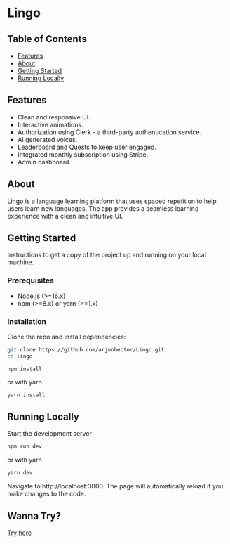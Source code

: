 # Lingo

## Table of Contents

- [Features](#features)
- [About](#about)
- [Getting Started](#getting-started)
- [Running Locally](#running-locally)

## Features

- Clean and responsive UI.
- Interactive animations.
- Authorization using Clerk - a third-party authentication service.
- AI generated voices.
- Leaderboard and Quests to keep user engaged.
- Integrated monthly subscription using Stripe.
- Admin dashboard.

## About

Lingo is a language learning platform that uses spaced repetition to help users learn new languages. The app provides a seamless learning experience with a clean and intuitive UI.

## Getting Started

Instructions to get a copy of the project up and running on your local machine.

### Prerequisites

- Node.js (>=16.x)
- npm (>=8.x) or yarn (>=1.x)

### Installation

Clone the repo and install dependencies:

```bash
git clone https://github.com/arjunbector/Lingo.git
cd lingo
```

```
npm install
```

or with yarn

```bash
yarn install
```

## Running Locally

Start the development server

```bash
npm run dev
```

or with yarn

```bash
yarn dev
```

Navigate to http://localhost:3000. The page will automatically reload if you make changes to the code.

## Wanna Try?

[Try here](https://lingo-three-pi.vercel.app/)
